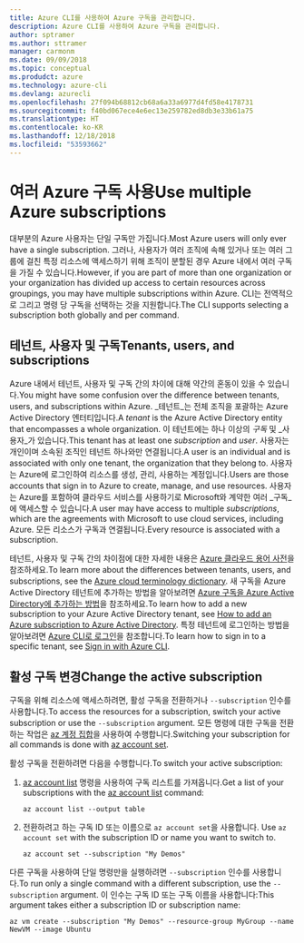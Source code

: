 ```yaml
---
title: Azure CLI를 사용하여 Azure 구독을 관리합니다.
description: Azure CLI를 사용하여 Azure 구독을 관리합니다.
author: sptramer
ms.author: sttramer
manager: carmonm
ms.date: 09/09/2018
ms.topic: conceptual
ms.produdct: azure
ms.technology: azure-cli
ms.devlang: azurecli
ms.openlocfilehash: 27f094b68812cb68a6a33a6977d4fd58e4178731
ms.sourcegitcommit: f40bd067ece4e6ec13e259782ed8db3e33b61a75
ms.translationtype: HT
ms.contentlocale: ko-KR
ms.lasthandoff: 12/18/2018
ms.locfileid: "53593662"
---
```

# <a name="use-multiple-azure-subscriptions"></a><span data-ttu-id="f7ce0-103">여러 Azure 구독 사용</span><span class="sxs-lookup"><span data-stu-id="f7ce0-103">Use multiple Azure subscriptions</span></span>

<span data-ttu-id="f7ce0-104">대부분의 Azure 사용자는 단일 구독만 가집니다.</span><span class="sxs-lookup"><span data-stu-id="f7ce0-104">Most Azure users will only ever have a single subscription.</span></span> <span data-ttu-id="f7ce0-105">그러나, 사용자가 여러 조직에 속해 있거나 또는 여러 그룹에 걸친 특정 리소스에 액세스하기 위해 조직이 분할된 경우 Azure 내에서 여러 구독을 가질 수 있습니다.</span><span class="sxs-lookup"><span data-stu-id="f7ce0-105">However, if you are part of more than one organization or your organization has divided up access to certain resources across groupings, you may have multiple subscriptions within Azure.</span></span> <span data-ttu-id="f7ce0-106">CLI는 전역적으로 그리고 명령 당 구독을 선택하는 것을 지원합니다.</span><span class="sxs-lookup"><span data-stu-id="f7ce0-106">The CLI supports selecting a subscription both globally and per command.</span></span>

## <a name="tenants-users-and-subscriptions"></a><span data-ttu-id="f7ce0-107">테넌트, 사용자 및 구독</span><span class="sxs-lookup"><span data-stu-id="f7ce0-107">Tenants, users, and subscriptions</span></span>

<span data-ttu-id="f7ce0-108">Azure 내에서 테넌트, 사용자 및 구독 간의 차이에 대해 약간의 혼동이 있을 수 있습니다.</span><span class="sxs-lookup"><span data-stu-id="f7ce0-108">You might have some confusion over the difference between tenants, users, and subscriptions within Azure.</span></span> <span data-ttu-id="f7ce0-109">_테넌트_는 전체 조직을 포괄하는 Azure Active Directory 엔터티입니다.</span><span class="sxs-lookup"><span data-stu-id="f7ce0-109">A _tenant_ is the Azure Active Directory entity that encompasses a whole organization.</span></span> <span data-ttu-id="f7ce0-110">이 테넌트에는 하나 이상의 _구독_ 및 _사용자_가 있습니다.</span><span class="sxs-lookup"><span data-stu-id="f7ce0-110">This tenant has at least one _subscription_ and _user_.</span></span> <span data-ttu-id="f7ce0-111">사용자는 개인이며 소속된 조직인 테넌트 하나와만 연결됩니다.</span><span class="sxs-lookup"><span data-stu-id="f7ce0-111">A user is an individual and is associated with only one tenant, the organization that they belong to.</span></span> <span data-ttu-id="f7ce0-112">사용자는 Azure에 로그인하여 리소스를 생성, 관리, 사용하는 계정입니다.</span><span class="sxs-lookup"><span data-stu-id="f7ce0-112">Users are those accounts that sign in to Azure to create, manage, and use resources.</span></span>
<span data-ttu-id="f7ce0-113">사용자는 Azure를 포함하여 클라우드 서비스를 사용하기로 Microsoft와 계약한 여러 _구독_에 액세스할 수 있습니다.</span><span class="sxs-lookup"><span data-stu-id="f7ce0-113">A user may have access to multiple _subscriptions_, which are the agreements with Microsoft to use cloud services, including Azure.</span></span> <span data-ttu-id="f7ce0-114">모든 리소스가 구독과 연결됩니다.</span><span class="sxs-lookup"><span data-stu-id="f7ce0-114">Every resource is associated with a subscription.</span></span>

<span data-ttu-id="f7ce0-115">테넌트, 사용자 및 구독 간의 차이점에 대한 자세한 내용은 [Azure 클라우드 용어 사전](/azure/azure-glossary-cloud-terminology)을 참조하세요.</span><span class="sxs-lookup"><span data-stu-id="f7ce0-115">To learn more about the differences between tenants, users, and subscriptions, see the [Azure cloud terminology dictionary](/azure/azure-glossary-cloud-terminology).</span></span>  <span data-ttu-id="f7ce0-116">새 구독을 Azure Active Directory 테넌트에 추가하는 방법을 알아보려면 [Azure 구독을 Azure Active Directory에 추가하는 방법](/azure/active-directory/active-directory-how-subscriptions-associated-directory)을 참조하세요.</span><span class="sxs-lookup"><span data-stu-id="f7ce0-116">To learn how to add a new subscription to your Azure Active Directory tenant, see [How to add an Azure subscription to Azure Active Directory](/azure/active-directory/active-directory-how-subscriptions-associated-directory).</span></span>
<span data-ttu-id="f7ce0-117">특정 테넌트에 로그인하는 방법을 알아보려면 [Azure CLI로 로그인](/cli/azure/authenticate-azure-cli)을 참조합니다.</span><span class="sxs-lookup"><span data-stu-id="f7ce0-117">To learn how to sign in to a specific tenant, see [Sign in with Azure CLI](/cli/azure/authenticate-azure-cli).</span></span>

## <a name="change-the-active-subscription"></a><span data-ttu-id="f7ce0-118">활성 구독 변경</span><span class="sxs-lookup"><span data-stu-id="f7ce0-118">Change the active subscription</span></span> 

<span data-ttu-id="f7ce0-119">구독을 위해 리소스에 액세스하려면, 활성 구독을 전환하거나 `--subscription` 인수를 사용합니다.</span><span class="sxs-lookup"><span data-stu-id="f7ce0-119">To access the resources for a subscription, switch your active subscription or use the `--subscription` argument.</span></span> <span data-ttu-id="f7ce0-120">모든 명령에 대한 구독을 전환하는 작업은 [az 계정 집합](/cli/azure/account#az-account-set)을 사용하여 수행합니다.</span><span class="sxs-lookup"><span data-stu-id="f7ce0-120">Switching your subscription for all commands is done with [az account set](/cli/azure/account#az-account-set).</span></span>

<span data-ttu-id="f7ce0-121">활성 구독을 전환하려면 다음을 수행합니다.</span><span class="sxs-lookup"><span data-stu-id="f7ce0-121">To switch your active subscription:</span></span>

1. <span data-ttu-id="f7ce0-122">[az account list](/cli/azure/account#az-account-list) 명령을 사용하여 구독 리스트를 가져옵니다.</span><span class="sxs-lookup"><span data-stu-id="f7ce0-122">Get a list of your subscriptions with the [az account list](/cli/azure/account#az-account-list) command:</span></span>

    ```azurecli-interactive
    az account list --output table
    ```
2. <span data-ttu-id="f7ce0-123">전환하려고 하는 구독 ID 또는 이름으로 `az account set`을 사용합니다. </span><span class="sxs-lookup"><span data-stu-id="f7ce0-123">Use `az account set` with the subscription ID or name you want to switch to.</span></span>

    ```azurecli-interactive
    az account set --subscription "My Demos"
    ```

<span data-ttu-id="f7ce0-124">다른 구독을 사용하여 단일 명령만을 실행하려면 `--subscription` 인수를 사용합니다.</span><span class="sxs-lookup"><span data-stu-id="f7ce0-124">To run only a single command with a different subscription, use the `--subscription` argument.</span></span> <span data-ttu-id="f7ce0-125">이 인수는 구독 ID 또는 구독 이름을 사용합니다:</span><span class="sxs-lookup"><span data-stu-id="f7ce0-125">This argument takes either a subscription ID or subscription name:</span></span>

```azurecli-interactive
az vm create --subscription "My Demos" --resource-group MyGroup --name NewVM --image Ubuntu
```
